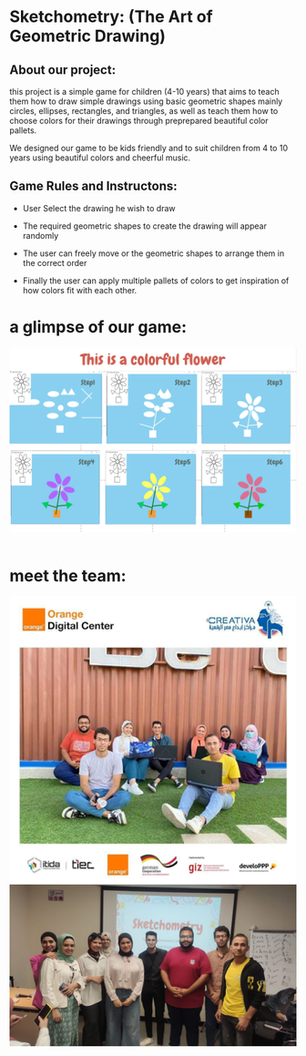 # Sketchometry: (The Art of Geometric Drawing)

 

## About our project:
this project is a simple game for children (4-10 years) that aims to teach them how to draw simple drawings using basic geometric shapes mainly circles, ellipses, rectangles, and triangles, as well as teach them how to choose colors for their drawings through preprepared beautiful color pallets.</br>
 
We designed our game to be kids friendly and to suit children from 4 to 10 years using beautiful colors and cheerful music.


## Game Rules and Instructons:
-  User Select the drawing he wish to draw 

- The required geometric shapes to create the drawing will appear randomly

- The user can freely move or  the geometric shapes to arrange them in the correct order 

- Finally the user can apply multiple pallets of colors to get inspiration of how colors fit with each other. 

# a glimpse of our game:

<img title="steps" alt="draw a flower" src="images/steps.png">
</br></br>


# meet the team:
<img title="meet the team" alt="meet the team" src="images/team1.jpg">

<img title="meet the team" alt="meet the team" src="images/team.jpg">
